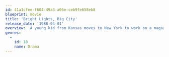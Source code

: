 ```yaml
---
id: 41a1cfee-f604-49a3-a06e-ceb9fe658eb8
blueprint: movie
title: 'Bright Lights, Big City'
release_date: '1988-04-01'
overview: 'A young kid from Kansas moves to New York to work on a magazine. He gets caught up in the world of drink and drugs, and starts a steady decline. The only hope is the cousin of one of his drinking partners, can she pull him through it ?'
genres:
  -
    id: 18
    name: Drama
---
```

